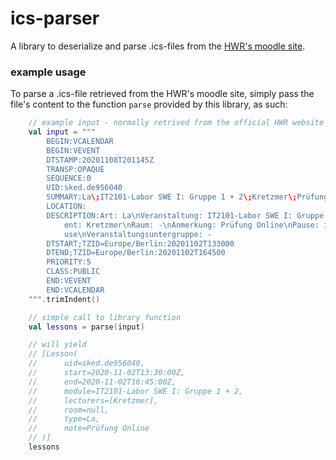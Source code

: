 # ics-parser

A library to deserialize and parse .ics-files from the
[HWR's moodle site](https://moodle.hwr-berlin.de/fb2-stundenplan/stundenplan.php).

### example usage

To parse a .ics-file retrieved from the HWR's moodle site, 
simply pass the file's content to the function `parse` provided by this library,
as such:

``` kotlin
    // example input - normally retrived from the official HWR website
    val input = """
        BEGIN:VCALENDAR
        BEGIN:VEVENT
        DTSTAMP:20201108T201145Z
        TRANSP:OPAQUE
        SEQUENCE:0
        UID:sked.de956040
        SUMMARY:La\;IT2101-Labor SWE I: Gruppe 1 + 2\;Kretzmer\;Prüfung Online
        LOCATION:
        DESCRIPTION:Art: La\nVeranstaltung: IT2101-Labor SWE I: Gruppe 1 + 2\nDoz
        	ent: Kretzmer\nRaum: -\nAnmerkung: Prüfung Online\nPause: inkl. 15 min Pa
        	use\nVeranstaltungsuntergruppe: -
        DTSTART;TZID=Europe/Berlin:20201102T133000
        DTEND;TZID=Europe/Berlin:20201102T164500
        PRIORITY:5
        CLASS:PUBLIC
        END:VEVENT
        END:VCALENDAR
    """.trimIndent()

    // simple call to library function
    val lessons = parse(input)

    // will yield 
    // [Lesson(
    //      uid=sked.de956040, 
    //      start=2020-11-02T13:30:00Z,
    //      end=2020-11-02T16:45:00Z, 
    //      module=IT2101-Labor SWE I: Gruppe 1 + 2, 
    //      lecturers=[Kretzmer], 
    //      room=null, 
    //      type=La, 
    //      note=Prüfung Online
    // )]
    lessons
```